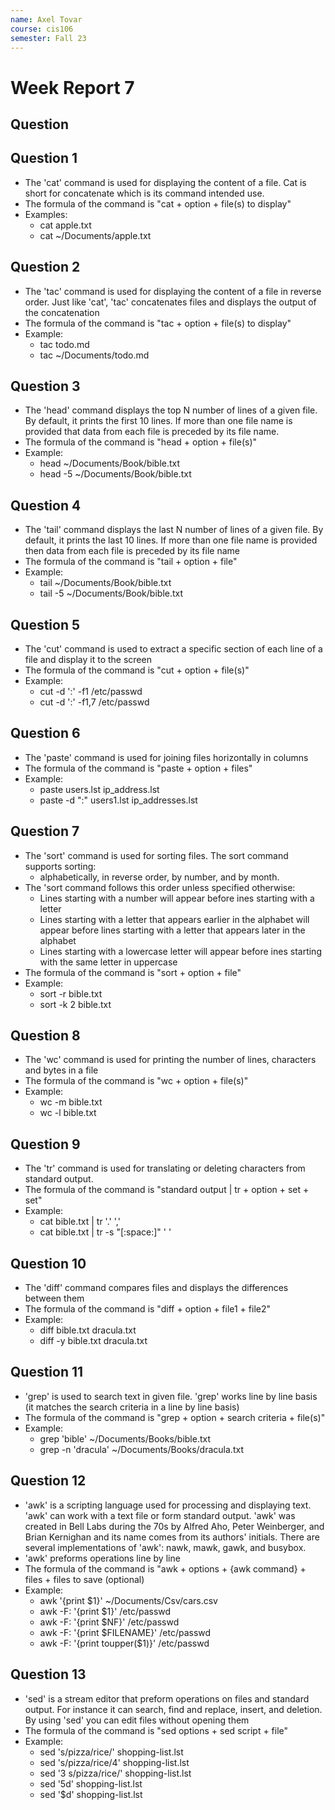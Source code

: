 ```yaml
---
name: Axel Tovar
course: cis106
semester: Fall 23
---
```


# Week Report 7

## Question

## Question 1
* The 'cat' command is used for displaying the content of a file. Cat is short for concatenate which is its command intended use.
* The formula of the command is "cat + option + file(s) to display"
* Examples:
  * cat apple.txt
  * cat ~/Documents/apple.txt

## Question 2
* The 'tac' command is used for displaying the content of a file in reverse order. Just like 'cat', 'tac' concatenates files and displays the output of the concatenation
* The formula of the command is "tac + option + file(s) to display"
* Example:
  * tac todo.md
  * tac ~/Documents/todo.md

## Question 3
* The 'head' command displays the top N number of lines of a given file. By default, it prints the first 10 lines. If more than one file name is provided that data from each file is preceded by its file name.
* The formula of the command is "head + option + file(s)"
* Example:
  * head ~/Documents/Book/bible.txt
  * head -5 ~/Documents/Book/bible.txt

## Question 4
* The 'tail' command displays the last N number of lines of a given file. By default, it prints the last 10 lines. If more than one file name is provided then data from each file is preceded by its file name
* The formula of the command is "tail + option + file"
* Example:
  * tail ~/Documents/Book/bible.txt
  * tail -5 ~/Documents/Book/bible.txt

## Question 5
* The 'cut' command is used to extract a specific section of each line of a file and display it to the screen
* The formula of the command is "cut + option + file(s)"
* Example:
  * cut -d ':' -f1 /etc/passwd
  * cut -d ':' -f1,7 /etc/passwd

## Question 6
* The 'paste' command is used for joining files horizontally in columns
* The formula of the command is "paste + option + files"
* Example:
  * paste users.lst ip_address.lst
  * paste -d ":" users1.lst ip_addresses.lst

## Question 7
* The 'sort' command is used for sorting files. The sort command supports sorting:
  * alphabetically, in reverse order, by number, and by month.
* The 'sort command follows this order unless specified otherwise:
  * Lines starting with a number will appear before ines starting with a letter
  * Lines starting with a letter that appears earlier in the alphabet will appear before lines starting with a letter that appears later in the alphabet
  * Lines starting with a lowercase letter will appear before ines starting with the same letter in uppercase
* The formula of the command is "sort + option + file"
* Example:
  * sort -r bible.txt
  * sort -k 2 bible.txt

## Question 8
* The 'wc' command is used for printing the number of lines, characters and bytes in a file
* The formula of the command is "wc + option + file(s)"
* Example:
  * wc -m bible.txt
  * wc -l bible.txt

## Question 9
* The 'tr' command is used for translating or deleting characters from standard output.
* The formula of the command is "standard output | tr + option + set + set"
* Example:
  * cat bible.txt | tr '.' ','
  * cat bible.txt | tr -s "[:space:]" ' '

## Question 10
* The 'diff' command compares files and displays the differences between them
* The formula of the command is "diff + option + file1 + file2"
* Example:
  * diff bible.txt dracula.txt
  * diff -y bible.txt dracula.txt

## Question 11
* 'grep' is used to search text in given file. 'grep' works line by line basis (it matches the search criteria in a line by line basis)
* The formula of the command is "grep + option + search criteria + file(s)"
* Example:
  * grep 'bible' ~/Documents/Books/bible.txt
  * grep -n 'dracula' ~/Documents/Books/dracula.txt

## Question 12
* 'awk' is a scripting language used for processing and displaying text. 'awk' can work with a text file or form standard output. 'awk' was created in Bell Labs during the 70s by Alfred Aho, Peter Weinberger, and Brian Kernighan and its name comes from its authors' initials. There are several implementations of 'awk': nawk, mawk, gawk, and busybox.
* 'awk' preforms operations line by line
* The formula of the command is "awk + options + {awk command} + files + files to save (optional)
* Example:
  * awk '{print $1}' ~/Documents/Csv/cars.csv
  * awk -F: '{print $1}' /etc/passwd
  * awk -F: '{print $NF}' /etc/passwd
  * awk -F: '{print $FILENAME}' /etc/passwd
  * awk -F: '{print toupper($1)}' /etc/passwd

## Question 13
* 'sed' is a stream editor that preform operations on files and standard output. For instance it can search, find and replace, insert, and deletion. By using 'sed' you can edit files without opening them
* The formula of the command is "sed options + sed script + file"
* Example:
  * sed 's/pizza/rice/' shopping-list.lst
  * sed 's/pizza/rice/4' shopping-list.lst
  * sed '3 s/pizza/rice/' shopping-list.lst
  * sed '5d' shopping-list.lst
  * sed '$d' shopping-list.lst